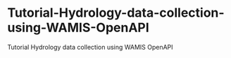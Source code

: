 # Tutorial-Hydrology-data-collection-using-WAMIS-OpenAPI
Tutorial Hydrology data collection using WAMIS OpenAPI
